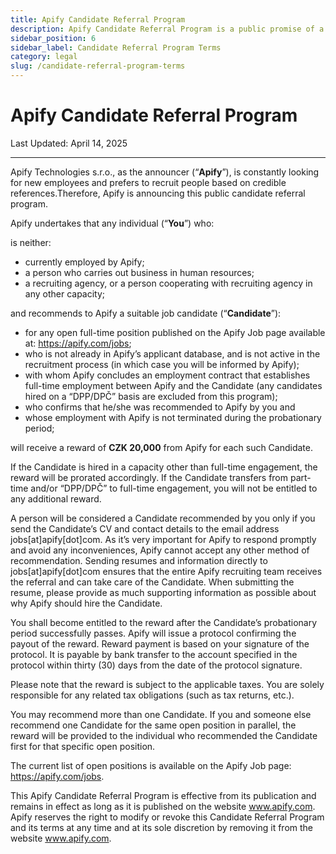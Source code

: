```yaml
---
title: Apify Candidate Referral Program
description: Apify Candidate Referral Program is a public promise of a remuneration for referred candidates.
sidebar_position: 6
sidebar_label: Candidate Referral Program Terms
category: legal
slug: /candidate-referral-program-terms
---
```


# Apify Candidate Referral Program

<!-- vale off -->

Last Updated: April 14, 2025

---

Apify Technologies s.r.o., as the announcer (“**Apify**”), is constantly looking for new employees and prefers to recruit people based on credible references.Therefore, Apify is announcing this public candidate referral program.

Apify undertakes that any individual (“**You**”) who:

is neither:
- currently employed by Apify;
- a person who carries out business in human resources;
- a recruiting agency, or a person cooperating with recruiting agency in any other capacity;

and recommends to Apify a suitable job candidate (“**Candidate**”):
- for any open full-time position published on the Apify Job page available at: https://apify.com/jobs;
- who is not already in Apify’s applicant database, and is not active in the recruitment process (in which case you will be informed by Apify);
- with whom Apify concludes an employment contract that establishes full-time employment between Apify and the Candidate (any candidates hired on a “DPP/DPČ” basis are excluded from this program);
- who confirms that he/she was recommended to Apify by you and
- whose employment with Apify is not terminated during the probationary period;

will receive a reward of **CZK 20,000** from Apify for each such Candidate.

If the Candidate is hired in a capacity other than full-time engagement, the reward will be prorated accordingly. If the Candidate transfers from part-time and/or “DPP/DPČ” to full-time engagement, you will not be entitled to any additional reward.

A person will be considered a Candidate recommended by you only if you send the Candidate’s CV and contact details to the email address jobs[at]apify[dot]com. As it’s very important for Apify to respond promptly and avoid any inconveniences, Apify cannot accept any other method of recommendation. Sending resumes and information directly to  jobs[at]apify[dot]com ensures that the entire Apify recruiting team receives the referral and can take care of the Candidate. When submitting the resume, please provide as much supporting information as possible about why Apify should hire the Candidate.

You shall become entitled to the reward after the Candidate’s probationary period successfully passes. Apify will issue a protocol confirming the payout of the reward. Reward payment is based on your signature of the protocol. It is payable by bank transfer to the account specified in the protocol within thirty (30) days from the date of the protocol signature.

Please note that the reward is subject to the applicable taxes. You are solely responsible for any related tax obligations (such as tax returns, etc.).

You may recommend more than one Candidate. If you and someone else recommend one Candidate for the same open position in parallel, the reward will be provided to the individual who recommended the Candidate first for that specific open position.

The current list of open positions is available on the Apify Job page: https://apify.com/jobs.

This Apify Candidate Referral Program is effective from its publication and remains in effect as long as it is published on the website www.apify.com. Apify reserves the right to modify or revoke this Candidate Referral Program and its terms at any time and at its sole discretion by removing it from the website www.apify.com.